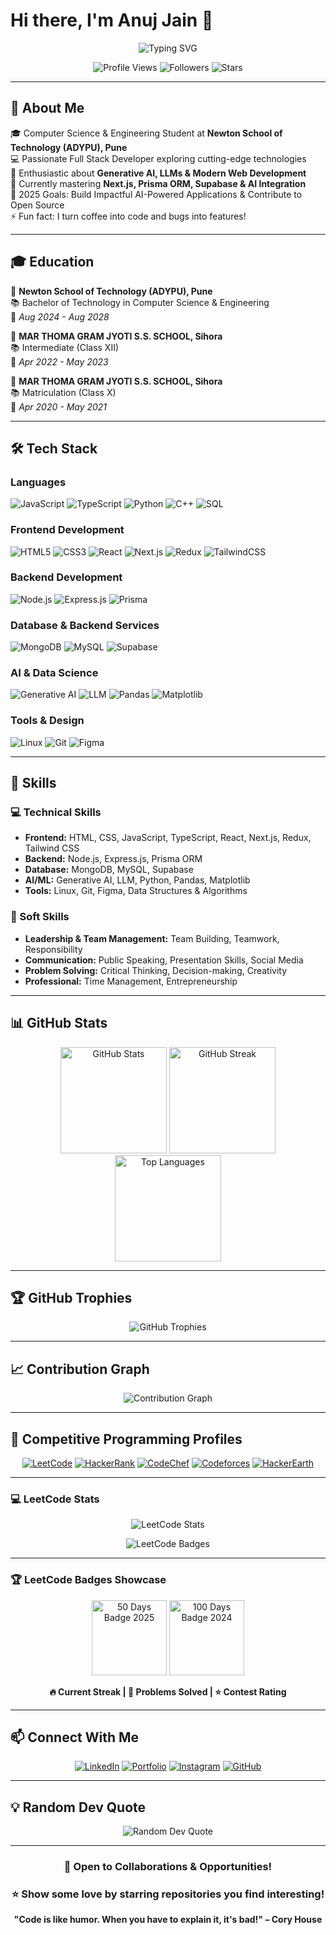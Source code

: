 # Hi there, I'm Anuj Jain 👋

<div align="center">
  <img src="https://readme-typing-svg.herokuapp.com?font=Fira+Code&weight=600&size=28&pause=1000&color=3B82F6&center=true&vCenter=true&width=600&lines=Computer+Science+Student;Full+Stack+Developer;Problem+Solver;Open+Source+Enthusiast;LLM+%26+Generative+AI+Explorer" alt="Typing SVG" />
</div>

<p align="center">
  <img src="https://komarev.com/ghpvc/?username=ighackerbot&label=Profile%20Views&color=0e75b6&style=flat" alt="Profile Views" />
  <img src="https://img.shields.io/github/followers/ighackerbot?label=Followers&style=social" alt="Followers" />
  <img src="https://img.shields.io/github/stars/ighackerbot?label=Stars&style=social" alt="Stars" />
</p>

---

## 🚀 About Me

🎓 Computer Science & Engineering Student at **Newton School of Technology (ADYPU), Pune**  
💻 Passionate Full Stack Developer exploring cutting-edge technologies  
🤖 Enthusiastic about **Generative AI, LLMs & Modern Web Development**  
🌱 Currently mastering **Next.js, Prisma ORM, Supabase & AI Integration**  
🎯 2025 Goals: Build Impactful AI-Powered Applications & Contribute to Open Source  
⚡ Fun fact: I turn coffee into code and bugs into features!

---

## 🎓 Education

🏫 **Newton School of Technology (ADYPU), Pune**  
📚 Bachelor of Technology in Computer Science & Engineering  
📅 *Aug 2024 - Aug 2028*

🏫 **MAR THOMA GRAM JYOTI S.S. SCHOOL, Sihora**  
📚 Intermediate (Class XII)  
📅 *Apr 2022 - May 2023*

🏫 **MAR THOMA GRAM JYOTI S.S. SCHOOL, Sihora**  
📚 Matriculation (Class X)  
📅 *Apr 2020 - May 2021*

---

## 🛠️ Tech Stack

### Languages
![JavaScript](https://img.shields.io/badge/JavaScript-F7DF1E?style=for-the-badge&logo=javascript&logoColor=black)
![TypeScript](https://img.shields.io/badge/TypeScript-007ACC?style=for-the-badge&logo=typescript&logoColor=white)
![Python](https://img.shields.io/badge/Python-3776AB?style=for-the-badge&logo=python&logoColor=white)
![C++](https://img.shields.io/badge/C++-00599C?style=for-the-badge&logo=c%2B%2B&logoColor=white)
![SQL](https://img.shields.io/badge/SQL-4479A1?style=for-the-badge&logo=mysql&logoColor=white)

### Frontend Development
![HTML5](https://img.shields.io/badge/HTML5-E34F26?style=for-the-badge&logo=html5&logoColor=white)
![CSS3](https://img.shields.io/badge/CSS3-1572B6?style=for-the-badge&logo=css3&logoColor=white)
![React](https://img.shields.io/badge/React-20232A?style=for-the-badge&logo=react&logoColor=61DAFB)
![Next.js](https://img.shields.io/badge/Next.js-000000?style=for-the-badge&logo=nextdotjs&logoColor=white)
![Redux](https://img.shields.io/badge/Redux-764ABC?style=for-the-badge&logo=redux&logoColor=white)
![TailwindCSS](https://img.shields.io/badge/Tailwind_CSS-38B2AC?style=for-the-badge&logo=tailwind-css&logoColor=white)

### Backend Development
![Node.js](https://img.shields.io/badge/Node.js-43853D?style=for-the-badge&logo=node.js&logoColor=white)
![Express.js](https://img.shields.io/badge/Express.js-404D59?style=for-the-badge&logo=express&logoColor=white)
![Prisma](https://img.shields.io/badge/Prisma-2D3748?style=for-the-badge&logo=prisma&logoColor=white)

### Database & Backend Services
![MongoDB](https://img.shields.io/badge/MongoDB-4EA94B?style=for-the-badge&logo=mongodb&logoColor=white)
![MySQL](https://img.shields.io/badge/MySQL-005C84?style=for-the-badge&logo=mysql&logoColor=white)
![Supabase](https://img.shields.io/badge/Supabase-3ECF8E?style=for-the-badge&logo=supabase&logoColor=white)

### AI & Data Science
![Generative AI](https://img.shields.io/badge/Generative_AI-FF6F00?style=for-the-badge&logo=openai&logoColor=white)
![LLM](https://img.shields.io/badge/LLM-412991?style=for-the-badge&logo=anthropic&logoColor=white)
![Pandas](https://img.shields.io/badge/Pandas-150458?style=for-the-badge&logo=pandas&logoColor=white)
![Matplotlib](https://img.shields.io/badge/Matplotlib-11557c?style=for-the-badge&logo=python&logoColor=white)

### Tools & Design
![Linux](https://img.shields.io/badge/Linux-FCC624?style=for-the-badge&logo=linux&logoColor=black)
![Git](https://img.shields.io/badge/Git-F05032?style=for-the-badge&logo=git&logoColor=white)
![Figma](https://img.shields.io/badge/Figma-F24E1E?style=for-the-badge&logo=figma&logoColor=white)

---

## 💼 Skills

### 💻 Technical Skills
- **Frontend:** HTML, CSS, JavaScript, TypeScript, React, Next.js, Redux, Tailwind CSS  
- **Backend:** Node.js, Express.js, Prisma ORM  
- **Database:** MongoDB, MySQL, Supabase  
- **AI/ML:** Generative AI, LLM, Python, Pandas, Matplotlib  
- **Tools:** Linux, Git, Figma, Data Structures & Algorithms  

### 🎯 Soft Skills
- **Leadership & Team Management:** Team Building, Teamwork, Responsibility  
- **Communication:** Public Speaking, Presentation Skills, Social Media  
- **Problem Solving:** Critical Thinking, Decision-making, Creativity  
- **Professional:** Time Management, Entrepreneurship  

---

## 📊 GitHub Stats

<div align="center">
  <img src="https://github-readme-stats.vercel.app/api?username=ighackerbot&show_icons=true&theme=tokyonight&hide_border=true&count_private=true" alt="GitHub Stats" height="170"/>
  <img src="https://github-readme-streak-stats.herokuapp.com/?user=ighackerbot&theme=tokyonight&hide_border=true" alt="GitHub Streak" height="170"/>
</div>

<div align="center">
  <img src="https://github-readme-stats.vercel.app/api/top-langs/?username=ighackerbot&layout=compact&theme=tokyonight&hide_border=true" alt="Top Languages" height="170"/>
</div>

---

## 🏆 GitHub Trophies

<div align="center">
  <img src="https://github-profile-trophy.vercel.app/?username=ighackerbot&theme=tokyonight&no-frame=true&row=1&column=7" alt="GitHub Trophies"/>
</div>

---

## 📈 Contribution Graph

<div align="center">
  <img src="https://github-readme-activity-graph.vercel.app/graph?username=ighackerbot&theme=tokyo-night&hide_border=true" alt="Contribution Graph"/>
</div>

---

## 🎯 Competitive Programming Profiles

<div align="center">

[![LeetCode](https://img.shields.io/badge/LeetCode-FFA116?style=for-the-badge&logo=leetcode&logoColor=black)](https://leetcode.com/u/berlin30/)
[![HackerRank](https://img.shields.io/badge/HackerRank-00EA64?style=for-the-badge&logo=hackerrank&logoColor=black)](https://www.hackerrank.com/profile/jainanuj2005)
[![CodeChef](https://img.shields.io/badge/CodeChef-5B4638?style=for-the-badge&logo=codechef&logoColor=white)](https://www.codechef.com/users/jainanuj2005)
[![Codeforces](https://img.shields.io/badge/Codeforces-1F8ACB?style=for-the-badge&logo=codeforces&logoColor=white)](https://codeforces.com/profile/jainanuj2005)
[![HackerEarth](https://img.shields.io/badge/HackerEarth-2C3454?style=for-the-badge&logo=hackerearth&logoColor=white)](https://www.hackerearth.com/@jainanuj2005/)

</div>

---

### 💻 LeetCode Stats

<div align="center">
  <img src="https://leetcard.jacoblin.cool/berlin30?theme=dark&font=Ubuntu&ext=heatmap" alt="LeetCode Stats"/>
</div>

<div align="center">
  
![LeetCode Badges](https://leetcode-badge-showcase.vercel.app/api?username=berlin30&theme=dark&animated=true)

</div>

---

### 🏆 LeetCode Badges Showcase

<p align="center">
  <img src="https://assets.leetcode.com/static_assets/marketing/2024-50.gif" width="120" alt="50 Days Badge 2025"/>
  <img src="https://assets.leetcode.com/static_assets/marketing/2024-100.gif" width="120" alt="100 Days Badge 2024"/>
</p>

<div align="center">
  
**🔥 Current Streak | 🎯 Problems Solved | ⭐ Contest Rating**

</div>

---

## 📫 Connect With Me

<div align="center">
  
[![LinkedIn](https://img.shields.io/badge/LinkedIn-0077B5?style=for-the-badge&logo=linkedin&logoColor=white)](https://www.linkedin.com/in/anuj-jain-b61594338/)
[![Portfolio](https://img.shields.io/badge/Portfolio-FF5722?style=for-the-badge&logo=google-chrome&logoColor=white)](https://portfolio-anuj-jain.vercel.app/)
[![Instagram](https://img.shields.io/badge/Instagram-E4405F?style=for-the-badge&logo=instagram&logoColor=white)](https://www.instagram.com/ig_anuj_jain/)
[![GitHub](https://img.shields.io/badge/GitHub-100000?style=for-the-badge&logo=github&logoColor=white)](https://github.com/ighackerbot)

</div>

---

## 💡 Random Dev Quote

<div align="center">
  <img src="https://quotes-github-readme.vercel.app/api?type=horizontal&theme=tokyonight" alt="Random Dev Quote"/>
</div>

---

<div align="center">
  
### 💼 Open to Collaborations & Opportunities!
### ⭐ Show some love by starring repositories you find interesting!

**"Code is like humor. When you have to explain it, it's bad!" – Cory House**

</div>
